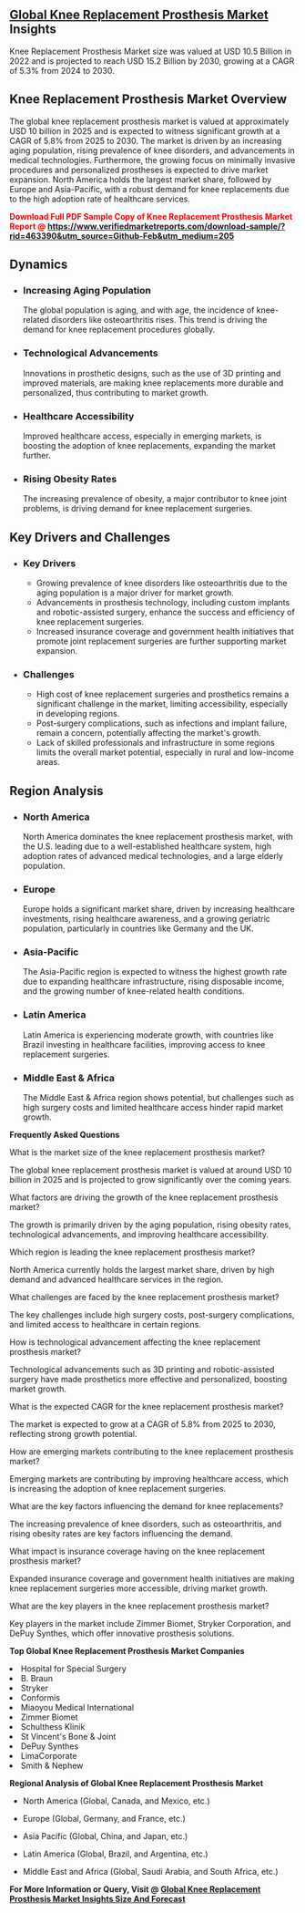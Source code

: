 <h2><a href="https://www.verifiedmarketreports.com/download-sample/?rid=463390&amp;utm_source=Github&amp;utm_medium=205" target="_blank">Global Knee Replacement Prosthesis Market</a> Insights</h2><p>Knee Replacement Prosthesis Market size was valued at USD 10.5 Billion in 2022 and is projected to reach USD 15.2 Billion by 2030, growing at a CAGR of 5.3% from 2024 to 2030.</p><p> <h2>Knee Replacement Prosthesis Market Overview</h2> <p>The global knee replacement prosthesis market is valued at approximately USD 10 billion in 2025 and is expected to witness significant growth at a CAGR of 5.8% from 2025 to 2030. The market is driven by an increasing aging population, rising prevalence of knee disorders, and advancements in medical technologies. Furthermore, the growing focus on minimally invasive procedures and personalized prostheses is expected to drive market expansion. North America holds the largest market share, followed by Europe and Asia-Pacific, with a robust demand for knee replacements due to the high adoption rate of healthcare services.</p> <p><strong><p><span class=""><span style="color: #ff0000;"><strong>Download Full PDF Sample Copy of Knee Replacement Prosthesis Market Report</strong> @ </span><a href="https://www.verifiedmarketreports.com/download-sample/?rid=463390&amp;utm_source=Github-Feb&amp;utm_medium=205" target="_blank">https://www.verifiedmarketreports.com/download-sample/?rid=463390&amp;utm_source=Github-Feb&amp;utm_medium=205</a></span></p></strong></p> <h2>Dynamics</h2> <ul> <li><h3>Increasing Aging Population</h3> The global population is aging, and with age, the incidence of knee-related disorders like osteoarthritis rises. This trend is driving the demand for knee replacement procedures globally.</li> <li><h3>Technological Advancements</h3> Innovations in prosthetic designs, such as the use of 3D printing and improved materials, are making knee replacements more durable and personalized, thus contributing to market growth.</li> <li><h3>Healthcare Accessibility</h3> Improved healthcare access, especially in emerging markets, is boosting the adoption of knee replacements, expanding the market further.</li> <li><h3>Rising Obesity Rates</h3> The increasing prevalence of obesity, a major contributor to knee joint problems, is driving demand for knee replacement surgeries.</li> </ul> <h2>Key Drivers and Challenges</h2> <ul> <li><h3>Key Drivers</h3> <ul> <li>Growing prevalence of knee disorders like osteoarthritis due to the aging population is a major driver for market growth.</li> <li>Advancements in prosthesis technology, including custom implants and robotic-assisted surgery, enhance the success and efficiency of knee replacement surgeries.</li> <li>Increased insurance coverage and government health initiatives that promote joint replacement surgeries are further supporting market expansion.</li> </ul> </li> <li><h3>Challenges</h3> <ul> <li>High cost of knee replacement surgeries and prosthetics remains a significant challenge in the market, limiting accessibility, especially in developing regions.</li> <li>Post-surgery complications, such as infections and implant failure, remain a concern, potentially affecting the market's growth.</li> <li>Lack of skilled professionals and infrastructure in some regions limits the overall market potential, especially in rural and low-income areas.</li> </ul> </li> </ul> <h2>Region Analysis</h2> <ul> <li><h3>North America</h3> North America dominates the knee replacement prosthesis market, with the U.S. leading due to a well-established healthcare system, high adoption rates of advanced medical technologies, and a large elderly population.</li> <li><h3>Europe</h3> Europe holds a significant market share, driven by increasing healthcare investments, rising healthcare awareness, and a growing geriatric population, particularly in countries like Germany and the UK.</li> <li><h3>Asia-Pacific</h3> The Asia-Pacific region is expected to witness the highest growth rate due to expanding healthcare infrastructure, rising disposable income, and the growing number of knee-related health conditions.</li> <li><h3>Latin America</h3> Latin America is experiencing moderate growth, with countries like Brazil investing in healthcare facilities, improving access to knee replacement surgeries.</li> <li><h3>Middle East & Africa</h3> The Middle East & Africa region shows potential, but challenges such as high surgery costs and limited healthcare access hinder rapid market growth.</li> </ul> <p><strong>Frequently Asked Questions</strong></p> <p>What is the market size of the knee replacement prosthesis market?</p> <p>The global knee replacement prosthesis market is valued at around USD 10 billion in 2025 and is projected to grow significantly over the coming years.</p> <p>What factors are driving the growth of the knee replacement prosthesis market?</p> <p>The growth is primarily driven by the aging population, rising obesity rates, technological advancements, and improving healthcare accessibility.</p> <p>Which region is leading the knee replacement prosthesis market?</p> <p>North America currently holds the largest market share, driven by high demand and advanced healthcare services in the region.</p> <p>What challenges are faced by the knee replacement prosthesis market?</p> <p>The key challenges include high surgery costs, post-surgery complications, and limited access to healthcare in certain regions.</p> <p>How is technological advancement affecting the knee replacement prosthesis market?</p> <p>Technological advancements such as 3D printing and robotic-assisted surgery have made prosthetics more effective and personalized, boosting market growth.</p> <p>What is the expected CAGR for the knee replacement prosthesis market?</p> <p>The market is expected to grow at a CAGR of 5.8% from 2025 to 2030, reflecting strong growth potential.</p> <p>How are emerging markets contributing to the knee replacement prosthesis market?</p> <p>Emerging markets are contributing by improving healthcare access, which is increasing the adoption of knee replacement surgeries.</p> <p>What are the key factors influencing the demand for knee replacements?</p> <p>The increasing prevalence of knee disorders, such as osteoarthritis, and rising obesity rates are key factors influencing the demand.</p> <p>What impact is insurance coverage having on the knee replacement prosthesis market?</p> <p>Expanded insurance coverage and government health initiatives are making knee replacement surgeries more accessible, driving market growth.</p> <p>What are the key players in the knee replacement prosthesis market?</p> <p>Key players in the market include Zimmer Biomet, Stryker Corporation, and DePuy Synthes, which offer innovative prosthesis solutions.</p> </p><p><strong>Top Global Knee Replacement Prosthesis Market Companies</strong></p><div data-test-id=""><p><li>Hospital for Special Surgery</li><li> B. Braun</li><li> Stryker</li><li> Conformis</li><li> Miaoyou Medical International</li><li> Zimmer Biomet</li><li> Schulthess Klinik</li><li> St Vincent's Bone & Joint</li><li> DePuy Synthes</li><li> LimaCorporate</li><li> Smith & Nephew</li></p><div><strong>Regional Analysis of&nbsp;Global Knee Replacement Prosthesis Market</strong></div><ul><li dir="ltr"><p dir="ltr">North America&nbsp;(Global, Canada, and Mexico, etc.)</p></li><li dir="ltr"><p dir="ltr">Europe (Global, Germany, and France, etc.)</p></li><li dir="ltr"><p dir="ltr">Asia Pacific&nbsp;(Global, China, and Japan, etc.)</p></li><li dir="ltr"><p dir="ltr">Latin America&nbsp;(Global, Brazil, and Argentina, etc.)</p></li><li dir="ltr">Middle East and Africa&nbsp;(Global, Saudi Arabia, and South Africa, etc.)</li></ul><p><strong>For More Information or Query, Visit @&nbsp;</strong><strong><a href="https://www.verifiedmarketreports.com/product/knee-replacement-prosthesis-market/?utm_source=Github&amp;utm_medium=205" target="_blank">Global Knee Replacement Prosthesis Market Insights Size And Forecast</a></strong></p></div>
